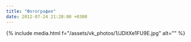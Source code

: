 ```yaml
---
title: "Фотография"
date: 2012-07-24 21:28:00 +0300
---
```



{% include media.html f="/assets/vk_photos/1/JDitXe1FU9E.jpg" alt="" %}
